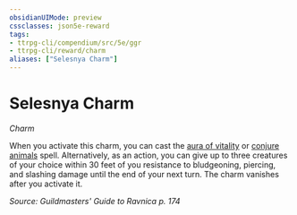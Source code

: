 ```yaml
---
obsidianUIMode: preview
cssclasses: json5e-reward
tags:
- ttrpg-cli/compendium/src/5e/ggr
- ttrpg-cli/reward/charm
aliases: ["Selesnya Charm"]
---
```

# Selesnya Charm
*Charm*  

When you activate this charm, you can cast the [aura of vitality](3-Mechanics/CLI/spells/aura-of-vitality.md) or [conjure animals](3-Mechanics/CLI/spells/conjure-animals.md) spell. Alternatively, as an action, you can give up to three creatures of your choice within 30 feet of you resistance to bludgeoning, piercing, and slashing damage until the end of your next turn. The charm vanishes after you activate it.

*Source: Guildmasters' Guide to Ravnica p. 174*
